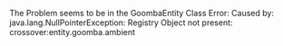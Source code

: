 The Problem seems to be in the GoombaEntity Class
Error: Caused by: java.lang.NullPointerException: Registry Object not present: crossover:entity.goomba.ambient
